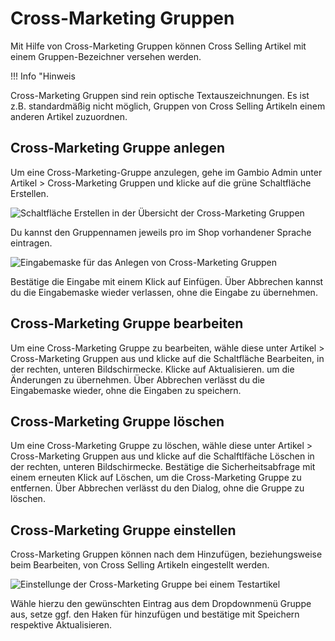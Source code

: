 # Cross-Marketing Gruppen 

Mit Hilfe von Cross-Marketing Gruppen können Cross Selling Artikel mit einem Gruppen-Bezeichner versehen werden.

!!! Info "Hinweis
	

Cross-Marketing Gruppen sind rein optische Textauszeichnungen. Es ist z.B. standardmäßig nicht möglich, Gruppen von Cross Selling Artikeln einem anderen Artikel zuzuordnen.

## Cross-Marketing Gruppe anlegen 

Um eine Cross-Marketing-Gruppe anzulegen, gehe im Gambio Admin unter Artikel \> Cross-Marketing Gruppen und klicke auf die grüne Schaltfläche Erstellen.

![](Bilder/crossMarketingGruppenUebersichtLeer_.png "Schaltfläche Erstellen in der Übersicht der
        Cross-Marketing Gruppen")

Du kannst den Gruppennamen jeweils pro im Shop vorhandener Sprache eintragen.

![](Bilder/crossMarketingGruppeAnlegen.png "Eingabemaske für das Anlegen von Cross-Marketing
        Gruppen")

Bestätige die Eingabe mit einem Klick auf Einfügen. Über Abbrechen kannst du die Eingabemaske wieder verlassen, ohne die Eingabe zu übernehmen.

## Cross-Marketing Gruppe bearbeiten 

Um eine Cross-Marketing Gruppe zu bearbeiten, wähle diese unter Artikel \> Cross-Marketing Gruppen aus und klicke auf die Schaltfläche Bearbeiten, in der rechten, unteren Bildschirmecke. Klicke auf Aktualisieren. um die Änderungen zu übernehmen. Über Abbrechen verlässt du die Eingabemaske wieder, ohne die Eingaben zu speichern.

## Cross-Marketing Gruppe löschen 

Um eine Cross-Marketing Gruppe zu löschen, wähle diese unter Artikel \> Cross-Marketing Gruppen aus und klicke auf die Schalftlfäche Löschen in der rechten, unteren Bildschirmecke. Bestätige die Sicherheitsabfrage mit einem erneuten Klick auf Löschen, um die Cross-Marketing Gruppe zu entfernen. Über Abbrechen verlässt du den Dialog, ohne die Gruppe zu löschen.

## Cross-Marketing Gruppe einstellen 

Cross-Marketing Gruppen können nach dem Hinzufügen, beziehungsweise beim Bearbeiten, von Cross Selling Artikeln eingestellt werden.

![](Bilder/crossMarketingGruppeEingestellt_.png "Einstellunge der Cross-Marketing Gruppe bei einem
        Testartikel")

Wähle hierzu den gewünschten Eintrag aus dem Dropdownmenü Gruppe aus, setze ggf. den Haken für hinzufügen und bestätige mit Speichern respektive Aktualisieren.



